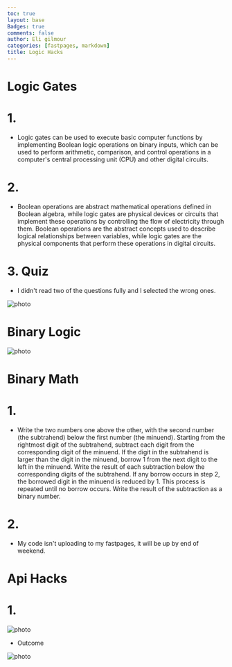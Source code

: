 ```yaml
---
toc: true
layout: base
Badges: true
comments: false
author: Eli gilmour
categories: [fastpages, markdown]
title: Logic Hacks
---
```


# Logic Gates

# 1. 

- Logic gates can be used to execute basic computer functions by implementing Boolean logic operations on binary inputs, which can be used to perform arithmetic, comparison, and control operations in a computer's central processing unit (CPU) and other digital circuits.

# 2.

- Boolean operations are abstract mathematical operations defined in Boolean algebra, while logic gates are physical devices or circuits that implement these operations by controlling the flow of electricity through them. Boolean operations are the abstract concepts used to describe logical relationships between variables, while logic gates are the physical components that perform these operations in digital circuits.

# 3. Quiz

- I didn't read two of the questions fully and I selected the wrong ones.

![photo]({{site.baseurl}}/images/grades.png)

# Binary Logic

![photo]({{site.baseurl}}/images/quizscore.png)

# Binary Math

# 1. 

- Write the two numbers one above the other, with the second number (the subtrahend) below the first number (the minuend). Starting from the rightmost digit of the subtrahend, subtract each digit from the corresponding digit of the minuend. If the digit in the subtrahend is larger than the digit in the minuend, borrow 1 from the next digit to the left in the minuend. Write the result of each subtraction below the corresponding digits of the subtrahend. If any borrow occurs in step 2, the borrowed digit in the minuend is reduced by 1. This process is repeated until no borrow occurs.
Write the result of the subtraction as a binary number.

# 2. 

- My code isn't uploading to my fastpages, it will be up by end of weekend.

# Api Hacks

# 1. 

![photo]({{site.baseurl}}/images/panda.png)

- Outcome

![photo]({{site.baseurl}}/images/outcome.png)


